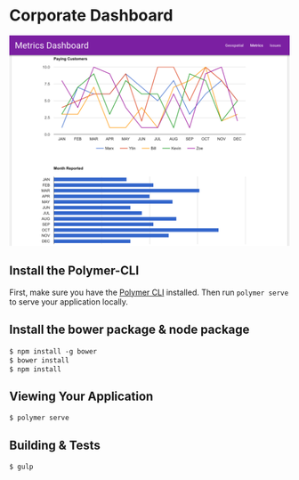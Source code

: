 # Corporate Dashboard

<img src="https://github.com/marxtseng/corporate-dashboard/blob/master/Corporate%20Dashboard.png"/>

## Install the Polymer-CLI

First, make sure you have the [Polymer CLI](https://www.npmjs.com/package/polymer-cli) installed. Then run `polymer serve` to serve your application locally.

## Install the bower package & node package

```
$ npm install -g bower
$ bower install
$ npm install
```

## Viewing Your Application

```
$ polymer serve
```

## Building & Tests

```
$ gulp
```
